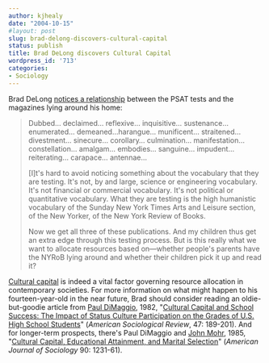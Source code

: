 ```yaml
---
author: kjhealy
date: "2004-10-15"
#layout: post
slug: brad-delong-discovers-cultural-capital
status: publish
title: Brad DeLong discovers Cultural Capital
wordpress_id: '713'
categories:
- Sociology
---
```


Brad DeLong [notices a relationship](http://www.j-bradford-delong.net/movable_type/2004-2_archives/000394.html) between the PSAT tests and the magazines lying around his home:

> Dubbed… declaimed… reflexive… inquisitive… sustenance… enumerated… demeaned…harangue… munificent… straitened… divestment… sinecure… corollary… culmination… manifestation… constellation… amalgam… embodies… sanguine… impudent… reiterating… carapace… antennae…
>
> [I]t's hard to avoid noticing something about the vocabulary that they are testing. It's not, by and large, science or engineering vocabulary. It's not financial or commercial vocabulary. It's not political or quantitative vocabulary. What they are testing is the high humanistic vocabulary of the Sunday New York Times Arts and Leisure section, of the New Yorker, of the New York Review of Books.
>
> Now we get all three of these publications. And my children thus get an extra edge through this testing process. But is this really what we want to allocate resources based on—whether people's parents have the NYRoB lying around and whether their children pick it up and read it?

[Cultural capital](http://en.wikipedia.org/wiki/Cultural_capital) is indeed a vital factor governing resource allocation in contemporary societies. For more information on what might happen to his fourteen-year-old in the near future, Brad should consider reading an oldie-but-goodie article from [Paul DiMaggio](http://www.princeton.edu/~dimaggio), 1982, "[Cultural Capital and School Success: The Impact of Status Culture Participation on the Grades of U.S. High School Students](http://links.jstor.org/sici?sici=0003-1224(198204)47:2%3C189:CCASST%3E2.0.CO;2-9)" (*American Sociological Review*, 47: 189-201). And for longer-term prospects, there's Paul DiMaggio and [John Mohr](http://www.soc.ucsb.edu/mohr.htm), 1985, "[Cultural Capital, Educational Attainment, and Marital Selection](http://links.jstor.org/sici?sici=0002-9602(198505)90:6%3C1231:CCEAAM%3E2.0.CO;2-W)" (*American Journal of Sociology* 90: 1231-61).

